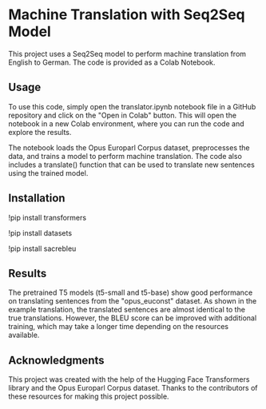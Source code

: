 # Machine Translation with Seq2Seq Model

This project uses a Seq2Seq model to perform machine translation from English to German. The code is provided as a Colab Notebook.

## Usage
To use this code, simply open the translator.ipynb notebook file in a GitHub repository and click on the "Open in Colab" button. This will open the notebook in a new Colab environment, where you can run the code and explore the results.

The notebook loads the Opus Europarl Corpus dataset, preprocesses the data, and trains a model to perform machine translation. The code also includes a translate() function that can be used to translate new sentences using the trained model.

## Installation

!pip install transformers

!pip install datasets

!pip install sacrebleu

## Results
The pretrained T5 models (t5-small and t5-base) show good performance on translating sentences from the "opus_euconst" dataset. As shown in the example translation, the translated sentences are almost identical to the true translations. However, the BLEU score can be improved with additional training, which may take a longer time depending on the resources available.

## Acknowledgments
This project was created with the help of the Hugging Face Transformers library and the Opus Europarl Corpus dataset. Thanks to the contributors of these resources for making this project possible.
